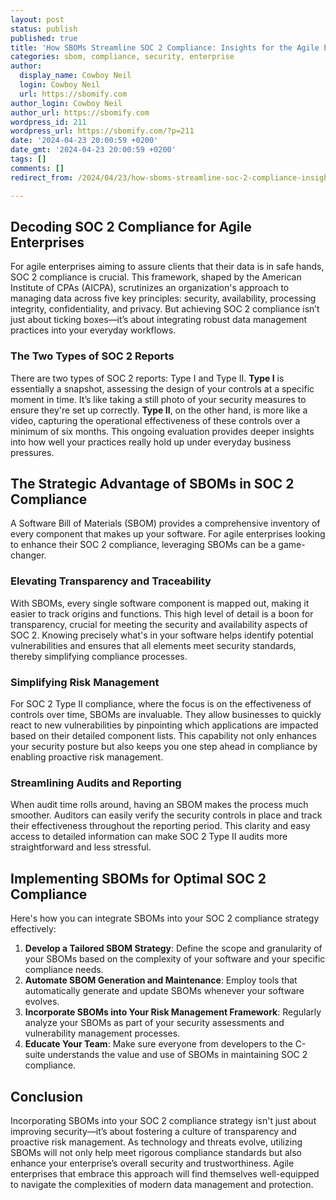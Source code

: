 ```yaml
---
layout: post
status: publish
published: true
title: 'How SBOMs Streamline SOC 2 Compliance: Insights for the Agile Enterprise'
categories: sbom, compliance, security, enterprise
author:
  display_name: Cowboy Neil
  login: Cowboy Neil
  url: https://sbomify.com
author_login: Cowboy Neil
author_url: https://sbomify.com
wordpress_id: 211
wordpress_url: https://sbomify.com/?p=211
date: '2024-04-23 20:00:59 +0200'
date_gmt: '2024-04-23 20:00:59 +0200'
tags: []
comments: []
redirect_from: /2024/04/23/how-sboms-streamline-soc-2-compliance-insights-for-the-agile-enterprise/

---
```


## Decoding SOC 2 Compliance for Agile Enterprises

For agile enterprises aiming to assure clients that their data is in safe hands, SOC 2 compliance is crucial. This framework, shaped by the American Institute of CPAs (AICPA), scrutinizes an organization's approach to managing data across five key principles: security, availability, processing integrity, confidentiality, and privacy. But achieving SOC 2 compliance isn’t just about ticking boxes—it’s about integrating robust data management practices into your everyday workflows.

### The Two Types of SOC 2 Reports

There are two types of SOC 2 reports: Type I and Type II. **Type I** is essentially a snapshot, assessing the design of your controls at a specific moment in time. It’s like taking a still photo of your security measures to ensure they're set up correctly. **Type II**, on the other hand, is more like a video, capturing the operational effectiveness of these controls over a minimum of six months. This ongoing evaluation provides deeper insights into how well your practices really hold up under everyday business pressures.

## The Strategic Advantage of SBOMs in SOC 2 Compliance

A Software Bill of Materials (SBOM) provides a comprehensive inventory of every component that makes up your software. For agile enterprises looking to enhance their SOC 2 compliance, leveraging SBOMs can be a game-changer.

### Elevating Transparency and Traceability

With SBOMs, every single software component is mapped out, making it easier to track origins and functions. This high level of detail is a boon for transparency, crucial for meeting the security and availability aspects of SOC 2. Knowing precisely what's in your software helps identify potential vulnerabilities and ensures that all elements meet security standards, thereby simplifying compliance processes.

### Simplifying Risk Management

For SOC 2 Type II compliance, where the focus is on the effectiveness of controls over time, SBOMs are invaluable. They allow businesses to quickly react to new vulnerabilities by pinpointing which applications are impacted based on their detailed component lists. This capability not only enhances your security posture but also keeps you one step ahead in compliance by enabling proactive risk management.

### Streamlining Audits and Reporting

When audit time rolls around, having an SBOM makes the process much smoother. Auditors can easily verify the security controls in place and track their effectiveness throughout the reporting period. This clarity and easy access to detailed information can make SOC 2 Type II audits more straightforward and less stressful.

## Implementing SBOMs for Optimal SOC 2 Compliance

Here's how you can integrate SBOMs into your SOC 2 compliance strategy effectively:

1. **Develop a Tailored SBOM Strategy**: Define the scope and granularity of your SBOMs based on the complexity of your software and your specific compliance needs.
2. **Automate SBOM Generation and Maintenance**: Employ tools that automatically generate and update SBOMs whenever your software evolves.
3. **Incorporate SBOMs into Your Risk Management Framework**: Regularly analyze your SBOMs as part of your security assessments and vulnerability management processes.
4. **Educate Your Team**: Make sure everyone from developers to the C-suite understands the value and use of SBOMs in maintaining SOC 2 compliance.

## Conclusion

Incorporating SBOMs into your SOC 2 compliance strategy isn't just about improving security—it’s about fostering a culture of transparency and proactive risk management. As technology and threats evolve, utilizing SBOMs will not only help meet rigorous compliance standards but also enhance your enterprise’s overall security and trustworthiness. Agile enterprises that embrace this approach will find themselves well-equipped to navigate the complexities of modern data management and protection.
